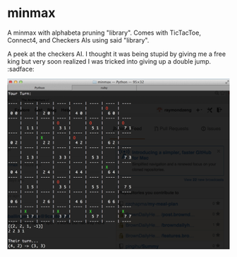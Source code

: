 minmax
======
A minmax with alphabeta pruning "library". Comes with TicTacToe, Connect4, and Checkers AIs using said "library".

A peek at the checkers AI. I thought it was being stupid by giving me a free king but very soon realized I was tricked into giving up a double jump. :sadface:

![example image](example.png)
